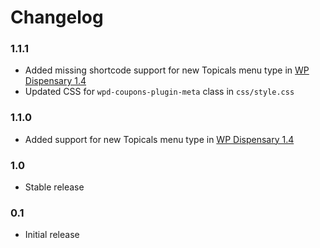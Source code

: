 # Changelog

### 1.1.1
* Added missing shortcode support for new Topicals menu type in [WP Dispensary 1.4](http://www.wpdispensary.com/wp-dispensary-version-1-4/)
* Updated CSS for `wpd-coupons-plugin-meta` class in `css/style.css`

### 1.1.0
* Added support for new Topicals menu type in [WP Dispensary 1.4](http://www.wpdispensary.com/wp-dispensary-version-1-4/)

### 1.0
* Stable release

### 0.1
* Initial release

